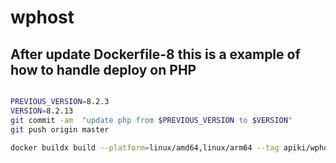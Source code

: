 # wphost



## After update Dockerfile-8 this is a example of how to handle deploy on PHP
```sh

PREVIOUS_VERSION=8.2.3
VERSION=8.2.13
git commit -am  "update php from $PREVIOUS_VERSION to $VERSION"
git push origin master

docker buildx build --platform=linux/amd64,linux/arm64 --tag apiki/wphost:php-${VERSION} --push https://raw.githubusercontent.com/Apiki/wphost/master/php/Dockerfile-8
```